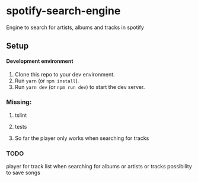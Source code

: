 # spotify-search-engine
Engine to search for artists, albums and tracks in spotify

## Setup
#### Development environment

1. Clone this repo to your dev environment.
2. Run `yarn` (or `npm install`).
3. Run `yarn dev` (or `npm run dev`) to start the dev server.

### Missing:
1. tslint
2. tests

3. So far the player only works when searching for tracks
### TODO
  player for track list when searching for albums or artists or tracks
  possibility to save songs